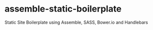 assemble-static-boilerplate
===========================

Static Site Boilerplate using Assemble, SASS, Bower.io and Handlebars
